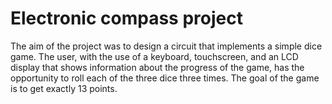# Electronic compass project

The aim of the project was to design a circuit that implements a simple dice game. The user, with the use of a keyboard, touchscreen, and an LCD display that shows information about the progress of the game, has the opportunity to roll each of the three dice three times. The goal of the game is to get exactly 13 points.
